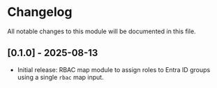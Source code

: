 # Changelog

All notable changes to this module will be documented in this file.

## [0.1.0] - 2025-08-13

- Initial release: RBAC map module to assign roles to Entra ID groups using a single `rbac` map input.

